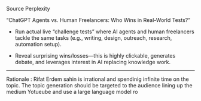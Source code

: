 Source Perplexity

“ChatGPT Agents vs. Human Freelancers: Who Wins in Real-World Tests?”

- Run actual live “challenge tests” where AI agents and human freelancers tackle the same tasks (e.g., writing, design, outreach, research, automation setup).
    
- Reveal surprising wins/losses—this is highly clickable, generates debate, and leverages interest in AI replacing knowledge work.

---

Rationale : Rifat Erdem sahin is irrational and spendinig infinite time on the topic.
The topic generation should be targeted to the audience lining up the medium Yotueube and use 
a large language model ro 